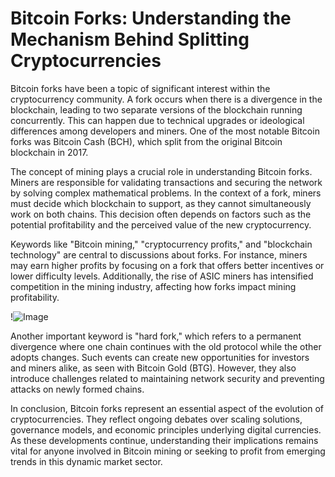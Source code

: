 # Bitcoin Forks: Understanding the Mechanism Behind Splitting Cryptocurrencies

Bitcoin forks have been a topic of significant interest within the cryptocurrency community. A fork occurs when there is a divergence in the blockchain, leading to two separate versions of the blockchain running concurrently. This can happen due to technical upgrades or ideological differences among developers and miners. One of the most notable Bitcoin forks was Bitcoin Cash (BCH), which split from the original Bitcoin blockchain in 2017.

The concept of mining plays a crucial role in understanding Bitcoin forks. Miners are responsible for validating transactions and securing the network by solving complex mathematical problems. In the context of a fork, miners must decide which blockchain to support, as they cannot simultaneously work on both chains. This decision often depends on factors such as the potential profitability and the perceived value of the new cryptocurrency.

Keywords like "Bitcoin mining," "cryptocurrency profits," and "blockchain technology" are central to discussions about forks. For instance, miners may earn higher profits by focusing on a fork that offers better incentives or lower difficulty levels. Additionally, the rise of ASIC miners has intensified competition in the mining industry, affecting how forks impact mining profitability.

!![Image](https://github.com/user-attachments/assets/3be06921-4469-491d-bd37-5f14c53422b7)

Another important keyword is "hard fork," which refers to a permanent divergence where one chain continues with the old protocol while the other adopts changes. Such events can create new opportunities for investors and miners alike, as seen with Bitcoin Gold (BTG). However, they also introduce challenges related to maintaining network security and preventing attacks on newly formed chains.

In conclusion, Bitcoin forks represent an essential aspect of the evolution of cryptocurrencies. They reflect ongoing debates over scaling solutions, governance models, and economic principles underlying digital currencies. As these developments continue, understanding their implications remains vital for anyone involved in Bitcoin mining or seeking to profit from emerging trends in this dynamic market sector.